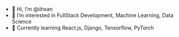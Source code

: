 - 👋 Hi, I’m @iihsan
- 👀 I’m interested in FullStack Development, Machine Learning, Data Science
- 🌱 Currently learning React.js, Django, Tensorflow, PyTorch

<!---
iihsan/iihsan is a ✨ special ✨ repository because its `README.md` (this file) appears on your GitHub profile.
You can click the Preview link to take a look at your changes.
--->
